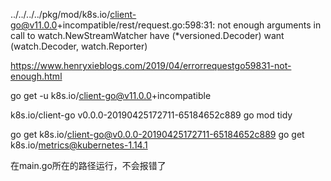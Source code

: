 ../../../../pkg/mod/k8s.io/client-go@v11.0.0+incompatible/rest/request.go:598:31: not enough arguments in call to watch.NewStreamWatcher
        have (*versioned.Decoder)
        want (watch.Decoder, watch.Reporter)

https://www.henryxieblogs.com/2019/04/errorrequestgo59831-not-enough.html

go get -u k8s.io/client-go@v11.0.0+incompatible

k8s.io/client-go v0.0.0-20190425172711-65184652c889
go mod tidy

go get k8s.io/client-go@v0.0.0-20190425172711-65184652c889
go get k8s.io/metrics@kubernetes-1.14.1

在main.go所在的路径运行，不会报错了
